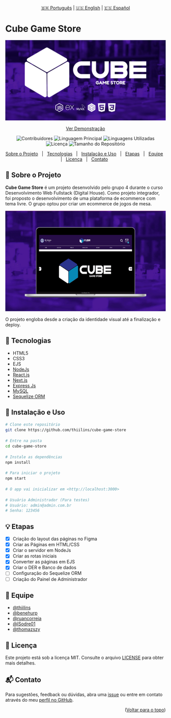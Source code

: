 <div align="center" id="top">
  
[🇧🇷 Português](./README.md) | [🇺🇸 English](./README_EN.md) | [🇪🇸 Español](./README_ES.md)

</div>

# Cube Game Store

<div align="center">

![Logo do Projeto](./.github/logo.jpg)

[Ver Demonstração](https://www.figma.com/file/kkD6M2EYo7oGMDToHGNUXs/CUBE-Game-Store---Layout-Padronizado?node-id=14%3A63)

![Contribuidores](https://img.shields.io/github/contributors/thiilins/cube-game-store?color=280E4D&style=for-the-badge)
![Linguagem Principal](https://img.shields.io/github/languages/top/thiilins/cube-game-store?color=280E4D&style=for-the-badge)
![Linguagens Utilizadas](https://img.shields.io/github/languages/count/thiilins/cube-game-store?color=280E4D&style=for-the-badge)
![Licença](https://img.shields.io/github/license/thiilins/cube-game-store?color=280E4D&style=for-the-badge)
![Tamanho do Repositório](https://img.shields.io/github/repo-size/thiilins/cube-game-store?style=for-the-badge&color=280E4D)

</div>

<p align="center">
  <a href="#-sobre-o-projeto">Sobre o Projeto</a> &#xa0; | &#xa0;
  <a href="#-tecnologias">Tecnologias</a> &#xa0; | &#xa0;
  <a href="#-instalação-e-uso">Instalação e Uso</a> &#xa0; | &#xa0;
  <a href="#-etapas">Etapas</a> &#xa0; | &#xa0;
  <a href="#-equipe">Equipe</a> &#xa0; | &#xa0;
  <a href="#-licença">Licença</a> &#xa0; | &#xa0;
  <a href="#-contato">Contato</a> &#xa0;
</p>

## 📘 Sobre o Projeto

**Cube Game Store** é um projeto desenvolvido pelo grupo 4 durante o curso Desenvolvimento Web Fullstack (Digital House). Como projeto integrador, foi proposto o desenvolvimento de uma plataforma de ecommerce com tema livre. O grupo optou por criar um ecommerce de jogos de mesa.

<div align="center">
<img src="./.github/preview.gif" alt="Preview">
</div>

O projeto engloba desde a criação da identidade visual até a finalização e deploy.

## 🚀 Tecnologias

- HTML5
- CSS3
- EJS
- [NodeJs](https://nodejs.org/en/)
- [React.js](https://reactjs.org/)
- [Next.js](https://nextjs.org/)
- [Express Js](https://expressjs.com/)
- [MySQL](https://www.mysql.com)
- [Sequelize ORM](https://sequelize.org)

## 🚀 Instalação e Uso

```bash
# Clone este repositório
git clone https://github.com/thiilins/cube-game-store

# Entre na pasta
cd cube-game-store

# Instale as dependências
npm install

# Para iniciar o projeto
npm start

# O app vai inicializar em <http://localhost:3000>

# Usuário Administrador (Para testes)
# Usuário: admin@admin.com.br
# Senha: 123456
```
## 💡 Etapas

- [x] Criação do layout das páginas no Figma
- [x] Criar as Páginas em HTML/CSS
- [x] Criar o servidor em NodeJs
- [x] Criar as rotas iniciais
- [x] Converter as páginas em EJS
- [x] Criar o DER e Banco de dados
- [ ] Configuração do Sequelize ORM
- [ ] Criação do Painel de Administrador

## 🤝 Equipe

- [@thiilins](https://github.com/thiilins)
- [@benehurp](https://github.com/benehurp)
- [@ruancorreia](https://github.com/ruancorreia)
- [@lSodre01](https://github.com/lSodre01)
- [@thomazszy](https://github.com/thomazszy)

## 📜 Licença

Este projeto está sob a licença MIT. Consulte o arquivo [LICENSE](./LICENSE) para obter mais detalhes.

## 📬 Contato

Para sugestões, feedback ou dúvidas, abra uma [issue](https://github.com/thiilins/cube-game-store/issues) ou entre em contato através do meu [perfil no GitHub](https://github.com/thiilins).

<p align="right">(<a href="#top">Voltar para o topo</a>)</p>
